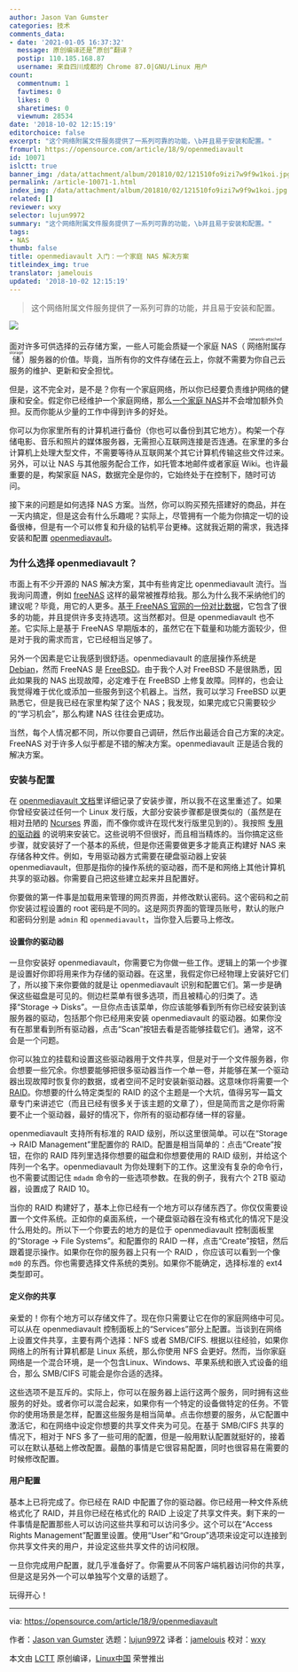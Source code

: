 ```yaml
---
author: Jason Van Gumster
categories: 技术
comments_data:
- date: '2021-01-05 16:37:32'
  message: 原创编译还是”原创“翻译？
  postip: 110.185.168.87
  username: 来自四川成都的 Chrome 87.0|GNU/Linux 用户
count:
  commentnum: 1
  favtimes: 0
  likes: 0
  sharetimes: 0
  viewnum: 28534
date: '2018-10-02 12:15:19'
editorchoice: false
excerpt: "这个网络附属文件服务提供了一系列可靠的功能，\b并且易于安装和配置。"
fromurl: https://opensource.com/article/18/9/openmediavault
id: 10071
islctt: true
banner_img: /data/attachment/album/201810/02/121510fo9izi7w9f9w1koi.jpg
permalink: /article-10071-1.html
index_img: /data/attachment/album/201810/02/121510fo9izi7w9f9w1koi.jpg.thumb.jpg
related: []
reviewer: wxy
selector: lujun9972
summary: "这个网络附属文件服务提供了一系列可靠的功能，\b并且易于安装和配置。"
tags:
- NAS
thumb: false
title: openmediavault 入门：一个家庭 NAS 解决方案
titleindex_img: true
translator: jamelouis
updated: '2018-10-02 12:15:19'
---
```



> 
> 这个网络附属文件服务提供了一系列可靠的功能，并且易于安装和配置。
> 
> 
> 


![](/data/attachment/album/201810/02/121510fo9izi7w9f9w1koi.jpg)


面对许多可供选择的云存储方案，一些人可能会质疑一个家庭 NAS（<ruby> 网络附属存储 <rt>  network-attached storage </rt></ruby>）服务器的价值。毕竟，当所有你的文件存储在云上，你就不需要为你自己云服务的维护、更新和安全担忧。


但是，这不完全对，是不是？你有一个家庭网络，所以你已经要负责维护网络的健康和安全。假定你已经维护一个家庭网络，那么[一个家庭 NAS](https://opensource.com/article/18/8/automate-backups-raspberry-pi)并不会增加额外负担。反而你能从少量的工作中得到许多的好处。


你可以为你家里所有的计算机进行备份（你也可以备份到其它地方）。构架一个存储电影、音乐和照片的媒体服务器，无需担心互联网连接是否连通。在家里的多台计算机上处理大型文件，不需要等待从互联网某个其它计算机传输这些文件过来。另外，可以让 NAS 与其他服务配合工作，如托管本地邮件或者家庭 Wiki。也许最重要的是，构架家庭 NAS，数据完全是你的，它始终处于在控制下，随时可访问。


接下来的问题是如何选择 NAS 方案。当然，你可以购买预先搭建好的商品，并在一天内搞定，但是这会有什么乐趣呢？实际上，尽管拥有一个能为你搞定一切的设备很棒，但是有一个可以修复和升级的钻机平台更棒。这就我近期的需求，我选择安装和配置 [openmediavault](https://openmediavault.org)。


### 为什么选择 openmediavault？


市面上有不少开源的 NAS 解决方案，其中有些肯定比 openmediavault 流行。当我询问周遭，例如 [freeNAS](https://freenas.org) 这样的最常被推荐给我。那么为什么我不采纳他们的建议呢？毕竟，用它的人更多。[基于 FreeNAS 官网的一份对比数据](http://www.freenas.org/freenas-vs-openmediavault/)，它包含了很多的功能，并且提供许多支持选项。这当然都对。但是 openmediavault 也不差。它实际上是基于 FreeNAS 早期版本的，虽然它在下载量和功能方面较少，但是对于我的需求而言，它已经相当足够了。


另外一个因素是它让我感到很舒适。openmediavault 的底层操作系统是 [Debian](https://www.debian.org/)，然而 FreeNAS 是 [FreeBSD](https://www.freebsd.org/)。由于我个人对 FreeBSD 不是很熟悉，因此如果我的 NAS 出现故障，必定难于在 FreeBSD 上修复故障。同样的，也会让我觉得难于优化或添加一些服务到这个机器上。当然，我可以学习 FreeBSD 以更熟悉它，但是我已经在家里构架了这个 NAS；我发现，如果完成它只需要较少的“学习机会”，那么构建 NAS 往往会更成功。


当然，每个人情况都不同，所以你要自己调研，然后作出最适合自己方案的决定。FreeNAS 对于许多人似乎都是不错的解决方案。openmediavault 正是适合我的解决方案。


### 安装与配置


在 [openmediavault 文档](https://openmediavault.readthedocs.io/en/latest/installation/index.html)里详细记录了安装步骤，所以我不在这里重述了。如果你曾经安装过任何一个 Linux 发行版，大部分安装步骤都是很类似的（虽然是在相对丑陋的 [Ncurses](https://invisible-island.net/ncurses/) 界面，而不像你或许在现代发行版里见到的）。我按照 [专用的驱动器](https://openmediavault.readthedocs.io/en/latest/installation/via_iso.html) 的说明来安装它。这些说明不但很好，而且相当精炼的。当你搞定这些步骤，就安装好了一个基本的系统，但是你还需要做更多才能真正构建好 NAS 来存储各种文件。例如，专用驱动器方式需要在硬盘驱动器上安装 openmediavault，但那是指你的操作系统的驱动器，而不是和网络上其他计算机共享的驱动器。你需要自己把这些建立起来并且配置好。


你要做的第一件事是加载用来管理的网页界面，并修改默认密码。这个密码和之前你安装过程设置的 root 密码是不同的。这是网页界面的管理员账号，默认的账户和密码分别是 `admin` 和 `openmediavault`，当你登入后要马上修改。


#### 设置你的驱动器


一旦你安装好 openmediavault，你需要它为你做一些工作。逻辑上的第一个步骤是设置好你即将用来作为存储的驱动器。在这里，我假定你已经物理上安装好它们了，所以接下来你要做的就是让 openmediavault 识别和配置它们。第一步是确保这些磁盘是可见的。侧边栏菜单有很多选项，而且被精心的归类了。选择“Storage -> Disks”。一旦你点击该菜单，你应该能够看到所有你已经安装到该服务器的驱动，包括那个你已经用来安装 openmediavault 的驱动器。如果你没有在那里看到所有驱动器，点击“Scan”按钮去看是否能够挂载它们。通常，这不会是一个问题。


你可以独立的挂载和设置这些驱动器用于文件共享，但是对于一个文件服务器，你会想要一些冗余。你想要能够把很多驱动器当作一个单一卷，并能够在某一个驱动器出现故障时恢复你的数据，或者空间不足时安装新驱动器。这意味你将需要一个 [RAID](https://en.wikipedia.org/wiki/RAID)。你想要的什么特定类型的 RAID 的这个主题是一个大坑，值得另写一篇文章专门来讲述它（而且已经有很多关于该主题的文章了），但是简而言之是你将需要不止一个驱动器，最好的情况下，你所有的驱动都存储一样的容量。


openmediavault 支持所有标准的 RAID 级别，所以这里很简单。可以在“Storage -> RAID Management”里配置你的 RAID。配置是相当简单的：点击“Create”按钮，在你的 RAID 阵列里选择你想要的磁盘和你想要使用的 RAID 级别，并给这个阵列一个名字。openmediavault 为你处理剩下的工作。这里没有复杂的命令行，也不需要试图记住 `mdadm` 命令的一些选项参数。在我的例子，我有六个 2TB 驱动器，设置成了 RAID 10。


当你的 RAID 构建好了，基本上你已经有一个地方可以存储东西了。你仅仅需要设置一个文件系统。正如你的桌面系统，一个硬盘驱动器在没有格式化的情况下是没什么用处的。所以下一个你要去的地方的是位于 openmediavault 控制面板里的“Storage -> File Systems”。和配置你的 RAID 一样，点击“Create”按钮，然后跟着提示操作。如果你在你的服务器上只有一个 RAID ，你应该可以看到一个像 `md0` 的东西。你也需要选择文件系统的类别。如果你不能确定，选择标准的 ext4 类型即可。


#### 定义你的共享


亲爱的！你有个地方可以存储文件了。现在你只需要让它在你的家庭网络中可见。可以从在 openmediavault 控制面板上的“Services”部分上配置。当谈到在网络上设置文件共享，主要有两个选择：NFS 或者 SMB/CIFS. 根据以往经验，如果你网络上的所有计算机都是 Linux 系统，那么你使用 NFS 会更好。然而，当你家庭网络是一个混合环境，是一个包含Linux、Windows、苹果系统和嵌入式设备的组合，那么 SMB/CIFS 可能会是你合适的选择。


这些选项不是互斥的。实际上，你可以在服务器上运行这两个服务，同时拥有这些服务的好处。或者你可以混合起来，如果你有一个特定的设备做特定的任务。不管你的使用场景是怎样，配置这些服务是相当简单。点击你想要的服务，从它配置中激活它，和在网络中设定你想要的共享文件夹为可见。在基于 SMB/CIFS 共享的情况下，相对于 NFS 多了一些可用的配置，但是一般用默认配置就挺好的，接着可以在默认基础上修改配置。最酷的事情是它很容易配置，同时也很容易在需要的时候修改配置。


#### 用户配置


基本上已将完成了。你已经在 RAID 中配置了你的驱动器。你已经用一种文件系统格式化了 RAID，并且你已经在格式化的 RAID 上设定了共享文件夹。剩下来的一件事情是配置那些人可以访问这些共享和可以访问多少。这个可以在“Access Rights Management”配置里设置。使用“User”和“Group”选项来设定可以连接到你共享文件夹的用户，并设定这些共享文件的访问权限。


一旦你完成用户配置，就几乎准备好了。你需要从不同客户端机器访问你的共享，但是这是另外一个可以单独写个文章的话题了。


玩得开心！




---


via: <https://opensource.com/article/18/9/openmediavault>


作者：[Jason van Gumster](https://opensource.com/users/mairin) 选题：[lujun9972](https://github.com/lujun9972) 译者：[jamelouis](https://github.com/jamelouis) 校对：[wxy](https://github.com/wxy)


本文由 [LCTT](https://github.com/LCTT/TranslateProject) 原创编译，[Linux中国](https://linux.cn/) 荣誉推出